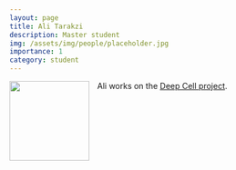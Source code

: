 ```yaml
---
layout: page
title: Ali Tarakzi
description: Master student
img: /assets/img/people/placeholder.jpg
importance: 1
category: student
---
```


<img src="{{ page.img }}" style="float: left; width: 10em; padding-right: 1em; padding-bottom: 1em"/>

Ali works on the [Deep Cell project](/projects/deepcell).

